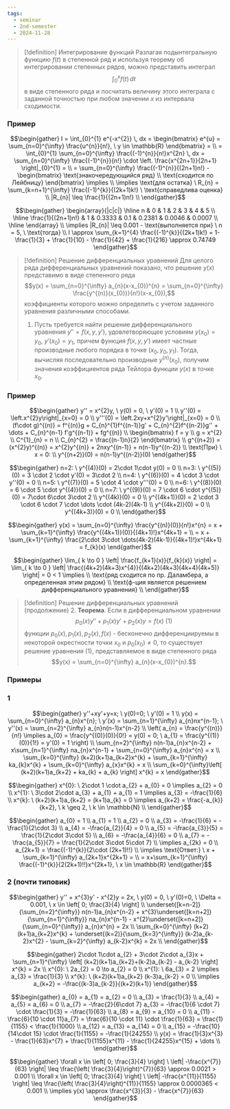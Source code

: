 ```yaml
---
tags:
  - seminar
  - 2nd-semester
  - 2024-11-28
---
```


> [!definition] Интегрирование функций
> Разлагая подынтегральную функцию $f(t)$ в степенной ряд и используя теорему об интегрировании степенных рядов, можно представить интеграл
> $$\int_{0}^{x} f(t) \, dt$$
> в виде степенного ряда и посчитать величину этого интеграла с заданной точностью при любом значении $x$ из интервала сходимости.

### Пример

$$\begin{gather}
I = \int_{0}^{1} e^{-x^{2}} \, dx = \begin{bmatrix}
e^{u} = \sum_{n=0}^{\infty} \frac{u^{n}}{n!}, \ y \in \mathbb{R}
\end{bmatrix} = \\
= \int_{0}^{1} \sum_{n=0}^{\infty} \frac{(-1)^{n}}{n!}x^{2n} \, dx = \sum_{n=0}^{\infty} \frac{(-1)^{n}}{n!} \cdot \left. \frac{x^{2n+1}}{2n+1} \right|_{0}^{1} = \\
= \sum_{n=0}^{\infty} \frac{(-1)^{n}}{(2n+1)n!} - \begin{bmatrix}
\text{знакочередующийся ряд} \\
\text{сходится по Лейбницу}
\end{bmatrix} \implies \\
\implies \text{для остатка} \ R_{n} = \sum_{k=n+1}^{\infty} \frac{(-1)^{k}}{(2k+1)k!} \ \text{справедлива оценка} \\
|R_{n}| \leq \frac{1}{(2n+1)n!} \\
\end{gather}$$

$$\begin{gather}
\begin{array}{|c|c|}
\hline n & 0 & 1 & 2 & 3 & 4 & 5 \\
\hline \frac{1}{(2n+1)n!} & 1 & 0.3333 & 0.1 & 0.2381 & 0.0046 & 0.0007 \\
\hline
\end{array} \\
\implies |R_{n}| \leq 0.001 - \text{выполняется при} \ n = 5, \ \text{тогда} \\
I \approx \sum_{k=1}^{4} \frac{(-1)^{k}}{(2k+1)k!} = 1-\frac{1}{3} + \frac{1}{10} - \frac{1}{42} + \frac{1}{216} \approx 0.74749
\end{gather}$$

> [!definition] Решение дифференциальных уравнений
> Для целого ряда дифференциальных уравнений показано, что решение $y(x)$ представимо в виде степенного ряда 
> $$y(x) = \sum_{n=0}^{\infty} a_{n}(x-x_{0})^{n} = \sum_{n=0}^{\infty} \frac{y^{(n)}(x_{0})}{n!}(x-x_{0}),$$
> коэффициенты которого можно определить с учетом заданного уравнения различными способами.
> 1. Пусть требуется найти решение дифференциального уравнения $y'' = f(x,y,y')$, удовлетворяющее условиям $y(x_{0})=y_{0}, \ y'(x_{0}) = y_{1}$, причем функция $f(x,y,y')$ имеет частные производные любого порядка в точке $(x_{0},y_{0},y_{1})$. Тогда, вычисляя последовательно производные $y^{(n)}(x_{0})$, получим значения коэффициентов ряда Тейлора функции $y(x)$ в точке $x_{0}$.

### Пример

$$\begin{gather}
y'' = x^{2}y, \ y(0) = 0, \ y'(0) = 1 \\
y''(0) = \left.x^{2}y\right|_{x=0} = 0 \\
y'''(0) = \left.2xy+x^{2}y'\right|_{x=0} = 0 \\
(f\cdot g)^{(n)} = f^{(n)}g + C_{n}^{1}f^{(n-1)}g' + C_{n}^{2}f^{(n-2)}g'' + \dots + C_{n}^{n-1} f'g^{(n-1)} + fg^{(n)} \\
\begin{bmatrix}
f = y  \\
g = x^{2} \\
C^{1}_{n} = n \\
C_{n}^{2} = \frac{(n-1)n}{2}
\end{bmatrix} \\
g^{(n+2)} = (x^{2}y)^{(n)} = x^{2}y^{(n)} + 2nxy^{(n-1)} + n(n-1)y^{(n-2)} \\
\text{При} \ x = 0: \\
y^{(n+2)}(0) = n(n-1)y^{(n-2)}(0)
\end{gather}$$

$$\begin{gather}
n=2: \ y^{(4)}(0) = 2\cdot 1\cdot y(0) = 0 \\
n=3: \ y^{(5)}(0) = 3 \cdot 2 \cdot y'(0) = 3\cdot 2 \\
n=4: \ y^{(6)}(0) = 4 \cdot 3 \cdot y''(0) = 0 \\
n=5: \ y^{(7)}(0) = 5 \cdot 4 \cdot y'''(0) = 0 \\
n=6: \ y^{(8)}(0) = 6 \cdot 5 \cdot y^{(4)}(0) = 0 \\
n=7: \ y^{(9)}(0) = 7 \cdot 6 \cdot y^{(5)}(0) = 7\cdot 6\cdot 3\cdot 2 \\
y^{(4k)}(0) = 0 \\
y^{(4k+1)}(0) = 2 \cdot 3 \cdot 6 \cdot 7 \cdot \dots \cdot (4k-2)(4k-1) \\
y^{(4k+2)}(0) = 0 \\
y^{(4k+3)}(0) = 0 \\
\end{gather}$$

$$\begin{gather}
y(x) = \sum_{n=0}^{\infty} \frac{y^{(n)}(0)}{n!}x^{n} = x + \sum_{k=1}^{\infty} \frac{y^{(4k+1)}(0)}{(4k+1)!}x^{4k+1} = \\
= x + \sum_{k=1}^{\infty} \frac{2\cdot 3\cdot \dots(4k-2)(4k-1)}{(4k+1)!}x^{4k+1} = f_{k}(x) 
\end{gather}$$

$$\begin{gather}
\lim_{ k \to 0 } \left| \frac{f_{k+1}(x)}{f_{k}(x)} \right| = \lim_{ k \to 0 } \left| \frac{(4k+2)(4k+3)x^{4}}{(4k+2)(4k+3)(4k+4)(4k+5)} \right| = 0 < 1 \implies \\
\text{ряд сходится по пр. Даламбера, а определенная этим рядом} \\
\text{ф-ция является решением дифференциального уравнения} \\
\end{gather}$$

> [!definition] Решение дифференциальных уравнений (продолжение)
> 2. **Теорема**. Если в дифференциальном уравнении
> $$p_{0}(x)y'' + p_{1}(x)y' + p_{2}(x)y = f(x) \ (1)$$
> функции $p_{0}(x), p_{1}(x), p_{2}(x), f(x)$ - бесконечно дифференциируемы в некоторой окрестности точки $x_{0}$ и $p_{0}(x_{0}) \neq 0$, то существует решение уравнения $(1)$, представляемое в виде степенного ряда
> $$y(x) = \sum_{n=0}^{\infty} a_{n}(x-x_{0})^{n}.$$

### Примеры

### 1

$$\begin{gather}
y''+xy'+y=x; \ y(0)=0; \ y'(0) = 1 \\
y(x) = \sum_{n=0}^{\infty} a_{n}x^{n}; \ y'(x) = \sum_{n=1}^{\infty} a_{n}nx^{n-1}; \ y''(x) = \sum_{n=2}^{\infty} a_{n}n(n-1)x^{n-2} \\
\left( a_{n} = \frac{y^{(n)}}{n!} \implies a_{0} = \frac{y^{(0)}(0)}{0!} = y(0) = 0; \ a_{1} = \frac{y^{(1)}(0)}{1!} = y'(0) = 1 \right) \\
\sum_{n=2}^{\infty} n(n-1)a_{n}x^{n-2} + x\sum_{n=1}^{\infty} na_{n}x^{n-1} + \sum_{n=0}^{\infty} a_{n}x^{n} = x \\
\sum_{k=0}^{\infty} (k+2)(k+1)a_{k+2}x^{k} + \sum_{k=1}^{\infty} ka_{k}x^{k} + \sum_{k=0}^{\infty} a_{x}x^{k} = x \\
\sum_{k=0}^{\infty}\left[ (k+2)(k+1)a_{k+2} + ka_{k} + a_{k} \right] x^{k} = x
\end{gather}$$

$$\begin{gather}
x^{0}: \ 2\cdot 1 \cdot a_{2} + a_{0} = 0 \implies a_{2} = 0 \\
x^{1}: \ 3\cdot 2\cdot a_{3} + a_{1} + a_{1} = 1 \implies a_{3} = -\frac{1}{6} \\
x^{k}: \ (k+2)(k+1)a_{k+2} = (k+1)a_{k} = 0 \implies a_{k+2} = \frac{-a_{k}}{k+2}, \ k \geq 2, \ k \in \mathbb{N} \\
\end{gather}$$

$$\begin{gather}
a_{0} = 1 \\
a_{1} = 1 \\
a_{2} = 0 \\
a_{3} = -\frac{1}{6} = -\frac{1}{2\cdot 3} \\
a_{4} = -\frac{a_{2}}{4} = 0 \\
a_{5} = -\frac{a_{3}}{5} = \frac{1}{2\cdot 3\cdot 5} \\
a_{6} = -\frac{a_{4}}{6} = 0 \\
a_{7} = -\frac{a_{5}}{7} = \frac{1}{2\cdot 3\cdot 5\cdot 7} \\
\implies a_{2k} = 0 \\
a_{2k+1} = \frac{(-1)^{k}}{2\cdot (2k+1)!!} \\
\implies \text{Ответ:} \ x + \sum_{k=1}^{\infty} a_{2k+1}x^{2k+1} = \\
= x+\sum_{k=1}^{\infty} \frac{(-1)^{k}}{2(2k+1)!!}x^{2k+1}, \ x \in \mathbb{R}
\end{gather}$$

### 2 (почти типовик)

$$\begin{gather}
y'' + x^{3}y' - x^{2}y = 2x, \ y(0) = 0, \ y'(0)=0, \ \Delta = 0.001, \ x \in \left[ 0; \frac{3}{4} \right] \\
\underset{[k=n-2]}{\sum_{n=2}^{\infty}} n(n-1)a_{n}x^{n-2} + x^{3}\underset{[k=n+2]}{\sum_{n=1}^{\infty}} na_{n}x^{n-1} - x^{2}\underset{[k=n+2]}{\sum_{n=0}^{\infty}} a_{n}x^{n} = 2x \\
\sum_{k=0}^{\infty} (k+2)(k+1)a_{k+2}x^{k} + \underset{(k=2)}{\sum_{k=3}^{\infty}} (k-2)a_{k-2}x^{2} - \sum_{k=2}^{\infty} a_{k-2}x^{k} = 2x \\
\end{gather}$$

$$\begin{gather}
2\cdot 1\cdot a_{2} + 3\cdot 2\cdot a_{3}x + \sum_{n=1}^{\infty} \left[ (k+2)(k+1)a_{k+2}+(k-2)a_{k-2} - a_{k-2} \right] x^{k} = 2x \\
x^{0}: \ 2a_{2} = 0 \to a_{2} = 0 \\
x^{1}: \ 6a_{3} = 2 \implies a_{3} = \frac{1}{3} \\
x^{k}: \ (k+2)(k+1)a_{k+2} (k-3)a_{k-2} = 0 \\
\implies a_{k+2} = -\frac{(k-3)a_{k-2}}{(k+2)(k+1)}
\end{gather}$$

$$\begin{gather}
a_{0} = a_{1} = a_{2} = 0 \\
a_{3} = \frac{1}{3} \\
a_{4} = a_{5} = a_{6} = 0 \\
a_{7} = -\frac{2}{6\cdot 7} a_{3} = -\frac{1}{6 \cdot 7} \cdot \frac{1}{3} = -\frac{1}{63} \\
a_{8} = a_{9} = a_{10} = 0 \\ 
a_{11} -\frac{6}{10 \cdot 11}a_{7} = \frac{6}{10 \cdot 11} \cdot \frac{1}{63} = \frac{1}{1155} < \frac{1}{1000} \\
a_{12} = a_{13} = a_{14} = 0 \\
a_{15} = -\frac{10}{14\cdot 15} \cdot \frac{1}{1155} = -\frac{1}{24255} \\
y(x) = \frac{1}{3}x^{3} - \frac{1}{63}x^{7} + \frac{1}{1155}x^{11} - \frac{1}{24255}x^{15} + \dots \\
\end{gather}$$

$$\begin{gather}
\forall x \in \left[ 0; \frac{3}{4} \right] \ \left| -\frac{x^{7}}{63} \right| \leq \frac{\left( \frac{3}{4}\right)^{7}}{63} \approx 0.0021 > 0.001 \\
\forall x \in \left[ 0; \frac{3}{4} \right] \ \left| -\frac{x^{11}}{1155} \right| \leq \frac{\left( \frac{3}{4}\right)^{11}}{1155} \approx 0.0000365 < 0.001 \\
\implies y(x) \approx \frac{x^{3}}{3} - \frac{x^{7}}{63}
\end{gather}$$
